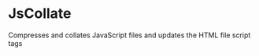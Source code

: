 JsCollate
=========

Compresses and collates JavaScript files and updates the HTML file script tags
